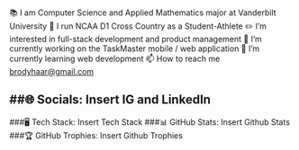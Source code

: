 📚 I am Computer Science and Applied Mathematics major at Vanderbilt University
👟 I run NCAA D1 Cross Country as a Student-Athlete
✏️ I’m interested in full-stack development and product management
🔭 I’m currently working on the TaskMaster mobile / web application
🌱 I’m currently learning web development
📫 How to reach me brodyhaar@gmail.com

##🌐 Socials:
Insert IG and LinkedIn
---
###🖥 Tech Stack:
Insert Tech Stack
###📊 GitHub Stats:
Insert Github Stats
###🏆 GitHub Trophies:
Insert Github Trophies
